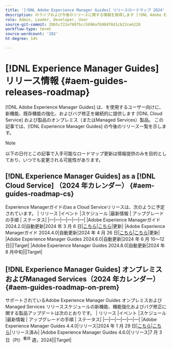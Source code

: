 ```yaml
---
title: '[!DNL Adobe Experience Manager Guides] リリースロードマップ 2024'
description: のライブおよび今後のリリースに関する情報を取得します [!DNL Adobe Experience Manager Guides] オンプレミスおよび [!DNL Adobe Experience Manager Guides as a Cloud Service]
role: Admin, Leader, Developer, User
source-git-commit: 20b5cf22e700fbcc5696a7b968f8d1cb22ce6228
workflow-type: tm+mt
source-wordcount: '202'
ht-degree: 14%

---
```


# [!DNL Experience Manager Guides] リリース情報 {#aem-guides-releases-roadmap}

[!DNL Adobe Experience Manager Guides] は、を使用するユーザー向けに、新機能、既存機能の強化、およびバグ修正を継続的に提供します [!DNL Cloud Service] および製品のオンプレミス（またはManaged Services）製品。 この記事では、[!DNL Experience Manager Guides] の今後のリリース一覧を示します。

>[!NOTE]
>
>以下の日付とこの記事で入手可能なロードマップ更新は情報提供のみを目的としており、いつでも変更される可能性があります。

## [!DNL Experience Manager Guides] as a [!DNL Cloud Service] （2024 年カレンダー） {#aem-guides-roadmap-cs}
Experience Managerガイドのas a Cloud Serviceリリースは、次のように予定されています。 | リリース |イベント |スケジュール |最新情報 | アップグレードの手順 | ステータス| |—|—|—|—|—|—| |Adobe Experience Managerガイド 2024.2.0|自動更新|2024 年 3 月 6 日|[こちら](whats-new-2024-2-0.md)|[こちら](upgrade-instructions-2024-2-0.md)|更新| |Adobe Experience Managerガイド 2024.4.0|自動更新|2024 年 4 月 26 日|[こちら](whats-new-2024-04-0.md)|[こちら](upgrade-instructions-2024-04-0.md)|更新| |Adobe Experience Manager Guides 2024.6.0|自動更新|2024 年 6 月 10～12 日|||Target| |Adobe Experience Manager Guides 2024.8.0|自動更新|2024 年 8 月中旬|||Target|

## [!DNL Experience Manager Guides] オンプレミスおよびManaged Services（2024 年カレンダー） {#aem-guides-roadmap-on-prem}
サポートされているAdobe Experience Manager Guides オンプレミスおよびManaged Services リリーススケジュールの新機能、機能強化およびバグ修正に関する製品アップデートは次のとおりです。 | リリース |イベント |スケジュール |最新情報 | アップグレードの手順 | ステータス| |—|—|—|—|—|—| |Adobe Experience Manager Guides 4.4.0|リリース|2024 年 1 月 29 日|[こちら](whats-new-4-4.md)|[こちら](upgrade-instructions-4-4.md)|リリース済み| |Adobe Experience Manager Guides 4.6.0|リリース|7 月 3 日（Pt）<sup>番目</sup> 週，2024|||Target|



